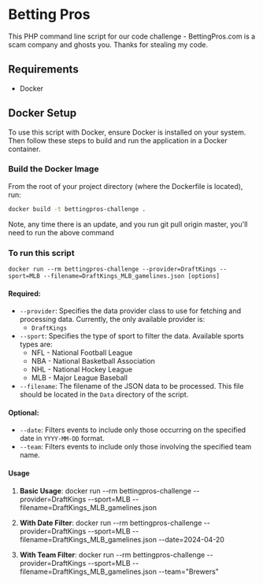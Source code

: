 # Betting Pros

This PHP command line script for our code challenge - BettingPros.com is a scam company and ghosts you. Thanks for stealing my code.

## Requirements

- Docker

## Docker Setup

To use this script with Docker, ensure Docker is installed on your system. Then follow these steps to build and run the
application in a Docker container.

### Build the Docker Image

From the root of your project directory (where the Dockerfile is located), run:

```bash
docker build -t bettingpros-challenge .
```

Note, any time there is an update, and you run git pull origin master, you'll need to run the above command

### To run this script

```docker run --rm bettingpros-challenge --provider=DraftKings --sport=MLB --filename=DraftKings_MLB_gamelines.json [options]```

#### Required:

- `--provider`: Specifies the data provider class to use for fetching and processing data. Currently, the only available
  provider is:
    - `DraftKings`
- `--sport`: Specifies the type of sport to filter the data. Available sports types are:
    - NFL - National Football League
    - NBA - National Basketball Association
    - NHL - National Hockey League
    - MLB - Major League Baseball
- `--filename`: The filename of the JSON data to be processed. This file should be located in the `Data` directory of
  the script.

#### Optional:

- `--date`: Filters events to include only those occurring on the specified date in `YYYY-MM-DD` format.
- `--team`: Filters events to include only those involving the specified team name.

#### Usage
1. **Basic Usage**:
   docker run --rm bettingpros-challenge --provider=DraftKings --sport=MLB --filename=DraftKings_MLB_gamelines.json

2. **With Date Filter**:
   docker run --rm bettingpros-challenge --provider=DraftKings --sport=MLB --filename=DraftKings_MLB_gamelines.json --date=2024-04-20

3. **With Team Filter**:
   docker run --rm bettingpros-challenge --provider=DraftKings --sport=MLB --filename=DraftKings_MLB_gamelines.json --team="Brewers"



